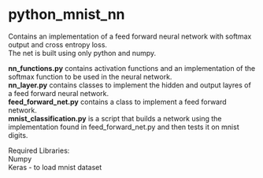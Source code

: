 # python_mnist_nn

Contains an implementation of a feed forward neural network with softmax output and cross entropy loss. <br />
The net is built using only python and numpy.

**nn_functions.py** contains activation functions and an implementation of the softmax function to be used in the neural network. <br />
**nn_layer.py** contains classes to implement the hidden and output layres of a feed forward neural network. <br />
**feed_forward_net.py** contains a class to implement a feed forward network. <br />
**mnist_classification.py** is a script that builds a network using the implementation found in feed_forward_net.py and then tests it on mnist digits. <br />

Required Libraries: <br />
Numpy <br />
Keras - to load mnist dataset <br />
